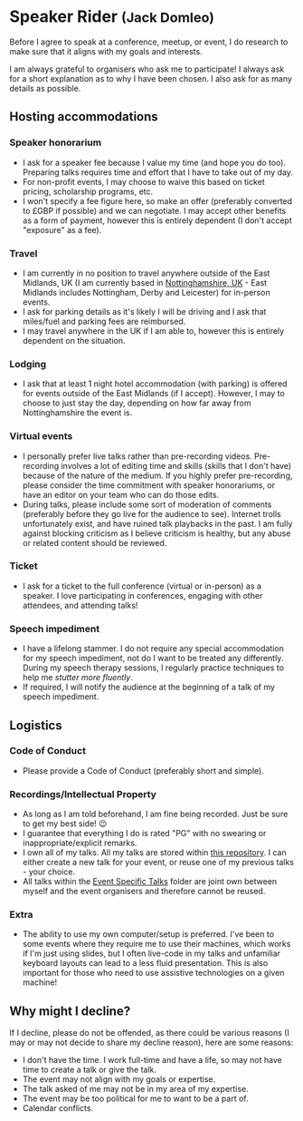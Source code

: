 # Speaker Rider <small>(Jack Domleo)</small>

Before I agree to speak at a conference, meetup, or event, I do research to make sure that it aligns with my goals and interests.

I am always grateful to organisers who ask me to participate! I always ask for a short explanation as to why I have been chosen. I also ask for as many details as possible.

## Hosting accommodations

### Speaker honorarium

- I ask for a speaker fee because I value my time (and hope you do too). Preparing talks requires time and effort that I have to take out of my day.
- For non-profit events, I may choose to waive this based on ticket pricing, scholarship programs, etc.
- I won't specify a fee figure here, so make an offer (preferably converted to £GBP if possible) and we can negotiate. I may accept other benefits as a form of payment, however this is entirely dependent (I don't accept "exposure" as a fee).

### Travel

- I am currently in no position to travel anywhere outside of the East Midlands, UK (I am currently based in [Nottinghamshire, UK](https://www.google.com/maps/place/Nottinghamshire/@53.1456059,-1.2855997,10z/data=!3m1!4b1!4m5!3m4!1s0x487832d2390779cd:0x54afc970e5ef2912!8m2!3d53.100319!4d-0.9936306) - East Midlands includes Nottingham, Derby and Leicester) for in-person events.
- I ask for parking details as it's likely I will be driving and I ask that miles/fuel and parking fees are reimbursed.
- I may travel anywhere in the UK if I am able to, however this is entirely dependent on the situation.

### Lodging

- I ask that at least 1 night hotel accommodation (with parking) is offered for events outside of the East Midlands (if I accept). However, I may to choose to just stay the day, depending on how far away from Nottinghamshire the event is.

### Virtual events

- I personally prefer live talks rather than pre-recording videos. Pre-recording involves a lot of editing time and skills (skills that I don't have) because of the nature of the medium. If you highly prefer pre-recording, please consider the time commitment with speaker honorariums, or have an editor on your team who can do those edits.
- During talks, please include some sort of moderation of comments (preferably before they go live for the audience to see). Internet trolls unfortunately exist, and have ruined talk playbacks in the past. I am fully against blocking criticism as I believe criticism is healthy, but any abuse or related content should be reviewed.

### Ticket

- I ask for a ticket to the full conference (virtual or in-person) as a speaker. I love participating in conferences, engaging with other attendees, and attending talks!

### Speech impediment

- I have a lifelong stammer. I do not require any special accommodation for my speech impediment, not do I want to be treated any differently. During my speech therapy sessions, I regularly practice techniques to help me _stutter more fluently_.
- If required, I will notify the audience at the beginning of a talk of my speech impediment.

## Logistics

### Code of Conduct

- Please provide a Code of Conduct (preferably short and simple).

### Recordings/Intellectual Property

- As long as I am told beforehand, I am fine being recorded. Just be sure to get my best side! 😉
- I guarantee that everything I do is rated "PG" with no swearing or inappropriate/explicit remarks.
- I own all of my talks. All my talks are stored within [this repository](https://github.com/jackdomleo7/Talks). I can either create a new talk for your event, or reuse one of my previous talks - your choice.
- All talks within the [Event Specific Talks](https://github.com/jackdomleo7/Talks/tree/main/Event%20Specific%20Talks) folder are joint own between myself and the event organisers and therefore cannot be reused.

### Extra

- The ability to use my own computer/setup is preferred. I've been to some events where they require me to use their machines, which works if I'm just using slides, but I often live-code in my talks and unfamiliar keyboard layouts can lead to a less fluid presentation. This is also important for those who need to use assistive technologies on a given machine!

## Why might I decline?

If I decline, please do not be offended, as there could be various reasons (I may or may not decide to share my decline reason), here are some reasons:

- I don't have the time. I work full-time and have a life, so may not have time to create a talk or give the talk.
- The event may not align with my goals or expertise.
- The talk asked of me may not be in my area of my expertise.
- The event may be too political for me to want to be a part of.
- Calendar conflicts.
